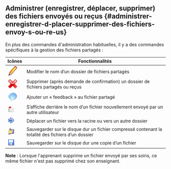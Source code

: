 ## Administrer (enregistrer, déplacer, supprimer) des fichiers envoyés ou reçus {#administrer-enregistrer-d-placer-supprimer-des-fichiers-envoy-s-ou-re-us}

En plus des commandes d&#039;administration habituelles, il y a des commandes spécifiques à la gestion des fichiers partagés :

| Icônes | Fonctionnalités |
| --- | --- |
| ![](../assets/graficos88.png) | Modifier le nom d’un dossier de fichiers partagés |
| ![](../assets/graficos89.png) | Supprimer (après demande de confirmation) un dossier de fichiers partagés ou reçus |
| ![](../assets/graficos90.png) | Ajouter un « feedback » au fichier partagé |
| ![](../assets/graficos91.png) | S’affiche derrière le nom d’un fichier nouvellement envoyé par un autre utilisateur |
| ![](../assets/graficos92.png) | Déplacer un fichier vers la racine ou vers un autre dossier |
| ![](../assets/graficos93.png) | Sauvegarder sur le disque dur un fichier compressé contenant la totalité des fichiers d’un dossier |
| ![](../assets/graficos94.png) | Sauvegarder sur le disque dur une copie d’un fichier |

**Note** : Lorsque l&#039;apprenant supprime un fichier envoyé par ses soins, ce même fichier n&#039;est pas supprimé chez son enseignant.
